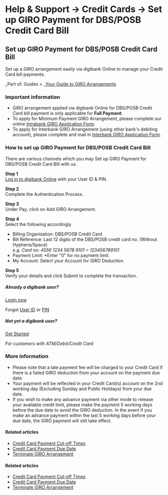 # Help & Support -> Credit Cards -> Set up GIRO Payment for DBS/POSB Credit Card Bill

## Set up GIRO Payment for DBS/POSB Credit Card Bill

Set up a GIRO arrangement easily via digibank Online to manage your Credit Card bill payments.

_Part of: Guides > _[Your Guide to GIRO Arrangements](https://www.dbs.com.sg/personal/support/guide-giro-arrangements.html)

### Important information

  * GIRO arrangement applied via digibank Online for DBS/POSB Credit Card bill payment is only applicable for **Full Payment**.
  * To apply for Minimum Payment GIRO Arrangement, please complete our online [Intrabank GIRO Application Form](https://www.dbs.com.sg/personal/dbs-forms/branchconnect/Giro_for_DBS_Creditcards.page?pid=sg-dbs-help-support-article-giro-application-textlink).
  * To apply for Interbank GIRO Arrangement (using other bank's debiting account), please complete and mail in [Interbank GIRO Application Form](https://www.dbs.com.sg/personal/support/iwov-resources/docs/giro-cards_dbsv2.doc.pdf?pid=sg-dbs-help-support-article-giro-application-textlink).



### How to set up GIRO Payment for DBS/POSB Credit Card Bill

There are various channels which you may Set up GIRO Payment for DBS/POSB Credit Card Bill with us.

**Step 1**  
[Log in to digibank Online](https://internet-banking.dbs.com.sg/) with your User ID & PIN. 

**Step 2**  
Complete the Authentication Process. 

**Step 3**  
Under Pay, click on Add GIRO Arrangement. 

**Step 4**  
Select the following accordingly  
  


  * Billing Organisation: DBS/POSB Credit Card
  * Bill Reference: Last 12 digits of the DBS/POSB credit card no. (Without Hyphens/Space)  
_e.g. Card no: 4556 1234 5678 9101 = 123456789101_
  * Payment Limit: *Enter "0" for no payment limit.
  * My Account: Select your Account for GIRO Deduction.



**Step 5**  
Verify your details and click Submit to complete the transaction. 

##### Already a digibank user?

[Login now](https://internet-banking.dbs.com.sg/)

Forgot [User ID](https://www.dbs.com.sg/personal/ibanking/ibapl/ib-printuid.html) or [PIN](https://www.dbs.com.sg/personal/ibanking/ibapl/ib-resetpin.html)

##### Not yet a digibank user?

[Get Started](https://www.dbs.com.sg/personal/ibanking/ibapl/ib-apply.html)

_For customers with ATM/Debit/Credit Card_

### More information

  * Please note that a late payment fee will be charged to your Credit Card if there is a failed GIRO deduction from your account on the payment due date.
  * Your payment will be reflected in your Credit Card(s) account on the 2nd working day (Excluding Sunday and Public Holidays) from your due date.
  * If you wish to make any advance payment via other mode to release your available credit limit, please make the payment 5 working days before the due date to avoid the GIRO deduction. In the event if you make an advance payment within the last 5 working days before your due date, the GIRO payment will still take effect.



#### Related articles

  * [Credit Card Payment Cut-off Times](https://www.dbs.com.sg/personal/support/card-payment-cut-off-times.html)
  * [Credit Card Payment Due Date](https://www.dbs.com.sg/personal/support/card-payment-due-date.html)
  * [Terminate GIRO Arrangement](https://www.dbs.com.sg/personal/support/bank-payment-terminate-giro-arrangement.html)



#### Related articles

  * [Credit Card Payment Cut-off Times](https://www.dbs.com.sg/personal/support/card-payment-cut-off-times.html)
  * [Credit Card Payment Due Date](https://www.dbs.com.sg/personal/support/card-payment-due-date.html)
  * [Terminate GIRO Arrangement](https://www.dbs.com.sg/personal/support/bank-payment-terminate-giro-arrangement.html)


